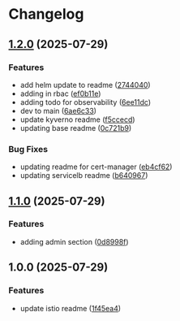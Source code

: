 # Changelog

## [1.2.0](https://github.com/philiplee13/k8s-learning/compare/v1.1.0...v1.2.0) (2025-07-29)


### Features

* add helm update to readme ([2744040](https://github.com/philiplee13/k8s-learning/commit/274404044b7193877d12390b86ac774302e06ba1))
* adding in rbac ([ef0b11e](https://github.com/philiplee13/k8s-learning/commit/ef0b11e2ede0116e8b077c182ed28114fee53fd8))
* adding todo for observability ([6ee11dc](https://github.com/philiplee13/k8s-learning/commit/6ee11dcc84a16bd6d5da953b7d8b41c5b93d019e))
* dev to main ([6ae6c33](https://github.com/philiplee13/k8s-learning/commit/6ae6c33b118b362b130f2af12dfe5ce1702e23fc))
* update kyverno readme ([f5ccecd](https://github.com/philiplee13/k8s-learning/commit/f5ccecd742c8762510d84bbff7d4e5802fecaf03))
* updating base readme ([0c721b9](https://github.com/philiplee13/k8s-learning/commit/0c721b9cfb84e4c1373bac209e424eb9f3075cbe))


### Bug Fixes

* updating readme for cert-manager ([eb4cf62](https://github.com/philiplee13/k8s-learning/commit/eb4cf6216d838ee2609a9f5d2b18485f282fda92))
* updating servicelb readme ([b640967](https://github.com/philiplee13/k8s-learning/commit/b640967f45961c3259e03307c4b8f03cb497bdb2))

## [1.1.0](https://github.com/philiplee13/k8s-learning/compare/v1.0.0...v1.1.0) (2025-07-29)


### Features

* adding admin section ([0d8998f](https://github.com/philiplee13/k8s-learning/commit/0d8998f4bcf9e31e4472ae86d7652a54c15bf62f))

## 1.0.0 (2025-07-29)


### Features

* update istio readme ([1f45ea4](https://github.com/philiplee13/k8s-learning/commit/1f45ea48d767d09fadd163123ed57144c2b7bf52))
